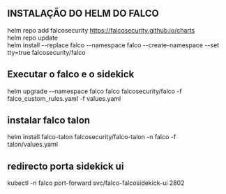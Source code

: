 ## INSTALAÇÃO DO HELM DO FALCO
helm repo add falcosecurity https://falcosecurity.github.io/charts \
helm repo update \
helm install --replace falco --namespace falco --create-namespace --set tty=true falcosecurity/falco


## Executar o falco e o sidekick 
helm upgrade --namespace falco falco falcosecurity/falco -f falco_custom_rules.yaml -f values.yaml


## instalar falco talon
helm install falco-talon falcosecurity/falco-talon -n falco -f talon/values.yaml



## redirecto porta sidekick ui
kubectl -n falco port-forward svc/falco-falcosidekick-ui 2802 
